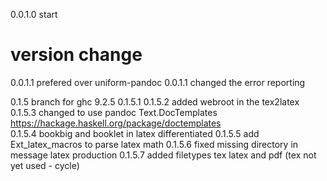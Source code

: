 0.0.1.0 start
  # version change 
  0.0.1.1  prefered over uniform-pandoc
  0.0.1.1  changed the error reporting 
  
0.1.5 branch for ghc 9.2.5
0.1.5.1
0.1.5.2 added webroot in the tex2latex
0.1.5.3 changed to use pandoc Text.DocTemplates  
     https://hackage.haskell.org/package/doctemplates  
0.1.5.4 bookbig and booklet in latex differentiated
0.1.5.5 add Ext_latex_macros to parse latex math
0.1.5.6 fixed missing directory in message latex production
0.1.5.7 added filetypes tex latex and pdf (tex not yet used - cycle)